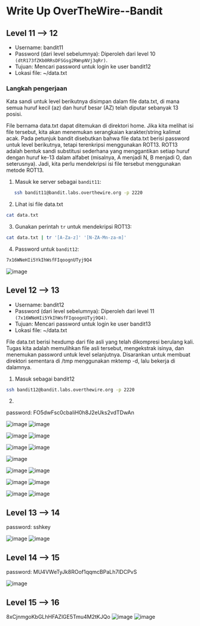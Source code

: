 # Write Up OverTheWire--Bandit

## Level 11 --> 12
- Username: bandit11
- Password (dari level sebelumnya): Diperoleh dari level 10 `(dtR173fZKb0RRsDFSGsg2RWnpNVj3qRr)`.
- Tujuan: Mencari password untuk login ke user bandit12
- Lokasi file: ~/data.txt


### Langkah pengerjaan

Kata sandi untuk level berikutnya disimpan dalam file data.txt, di mana semua huruf kecil (az) dan huruf besar (AZ) telah diputar sebanyak 13 posisi.

File bernama data.txt dapat ditemukan di direktori home. Jika kita melihat isi file tersebut, kita akan menemukan serangkaian karakter/string kalimat acak. Pada petunjuk bandit disebutkan bahwa file data.txt berisi password untuk level berikutnya, tetapi terenkripsi menggunakan ROT13. ROT13 adalah bentuk sandi substitusi sederhana yang menggantikan setiap huruf dengan huruf ke-13 dalam alfabet (misalnya, A menjadi N, B menjadi O, dan seterusnya). Jadi, kita perlu mendekripsi isi file tersebut menggunakan metode ROT13.

1. Masuk ke server sebagai `bandit11`:
```bash
   ssh bandit11@bandit.labs.overthewire.org -p 2220
```
2. Lihat isi file data.txt
```bash
cat data.txt
```
3. Gunakan perintah `tr` untuk mendekripsi ROT13:
```bash
cat data.txt | tr '[A-Za-z]' '[N-ZA-Mn-za-m]'
```
4. Password untuk `bandit12`:
```bash
7x16WNeHIi5YkIhWsfFIqoognUTyj9Q4
```

![image](https://github.com/user-attachments/assets/fe95e8bc-2305-4671-b74f-2bbab0051623)

## Level 12 --> 13
- Username: bandit12
- Password (dari level sebelumnya): Diperoleh dari level 11 `(7x16WNeHIi5YkIhWsfFIqoognUTyj9Q4)`.
- Tujuan: Mencari password untuk login ke user bandit13
- Lokasi file: ~/data.txt


File data.txt berisi hexdump dari file asli yang telah dikompresi berulang kali. Tugas kita adalah memulihkan file asli tersebut, mengekstrak isinya, dan menemukan password untuk level selanjutnya. Disarankan untuk membuat direktori sementara di /tmp menggunakan mktemp -d, lalu bekerja di dalamnya.

1. Masuk sebagai bandit12
```bash
ssh bandit12@bandit.labs.overthewire.org -p 2220
```

2. 
password: FO5dwFsc0cbaIiH0h8J2eUks2vdTDwAn

![image](https://github.com/user-attachments/assets/8920ba5f-5141-402b-9b94-27fd59fea8f3)
![image](https://github.com/user-attachments/assets/555dfca0-1991-4b16-aec9-78eafb383fe5)


![image](https://github.com/user-attachments/assets/e0aabfa0-a632-4672-b7ea-5ecc1c02c68f)
![image](https://github.com/user-attachments/assets/e4653ab0-6103-421e-9f89-26c3c7d5519a)


![image](https://github.com/user-attachments/assets/cc0765a4-6647-4292-a367-a54500c34f6c)
![image](https://github.com/user-attachments/assets/1437269b-e94e-4bf5-817e-ab57fb335a11)

![image](https://github.com/user-attachments/assets/f0ae242d-2a91-4696-9a21-5af324971b84)


![image](https://github.com/user-attachments/assets/17dd5d6e-20bd-4455-b0bf-3bee278dffd1)
![image](https://github.com/user-attachments/assets/b7f286a3-8106-4289-92b7-8ac6c30d109c)

![image](https://github.com/user-attachments/assets/a2345821-8e73-4fcf-9660-9558af50078d)
![image](https://github.com/user-attachments/assets/90222ece-ce83-49e9-a272-caabb64d0c51)


![image](https://github.com/user-attachments/assets/95db42e6-ef24-4664-bc43-0074345a464f)
![image](https://github.com/user-attachments/assets/55fb1246-f404-4b7c-b5be-62883940e43e)

## Level 13 --> 14
password: sshkey

![image](https://github.com/user-attachments/assets/60ec7971-f76f-4b2f-91b3-ee95cd378e52)
![image](https://github.com/user-attachments/assets/1ae5eb2d-e508-4ad6-b1b8-4956960d299d)


## Level 14 --> 15

password: MU4VWeTyJk8ROof1qqmcBPaLh7lDCPvS

![image](https://github.com/user-attachments/assets/a20a1a89-b0f3-40c0-b1c1-72a8db595834)




## Level 15 --> 16
8xCjnmgoKbGLhHFAZlGE5Tmu4M2tKJQo
![image](https://github.com/user-attachments/assets/86e5c02e-3292-4be3-8822-efd2ac253c6c)
![image](https://github.com/user-attachments/assets/e0ae7633-1546-4632-9d73-197b77c54b71)


